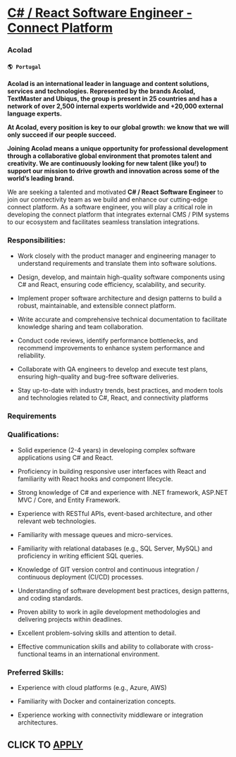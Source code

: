 # [C# / React Software Engineer - Connect Platform](https://www.remotewlb.com/apply/c-react-software-engineer-connect-platform-76200)  
### Acolad  
#### `🌎 Portugal`  

**Acolad is an international leader in language and content solutions, services and technologies. Represented by the brands Acolad, TextMaster and Ubiqus, the group is present in 25 countries and has a network of over 2,500 internal experts worldwide and +20,000 external language experts.**

 **At Acolad, every position is key to our global growth: we know that we will only succeed if our people succeed.**

 **Joining Acolad means a unique opportunity for professional development through a collaborative global environment that promotes talent and creativity. We are continuously looking for new talent (like you!) to support our mission to drive growth and innovation across some of the world’s leading brand.**

We are seeking a talented and motivated **C# / React Software Engineer** to join our connectivity team as we build and enhance our cutting-edge connect platform. As a software engineer, you will play a critical role in developing the connect platform that integrates external CMS / PIM systems to our ecosystem and facilitates seamless translation integrations.

### Responsibilities:

  * Work closely with the product manager and engineering manager to understand requirements and translate them into software solutions.

  * Design, develop, and maintain high-quality software components using C# and React, ensuring code efficiency, scalability, and security.

  * Implement proper software architecture and design patterns to build a robust, maintainable, and extensible connect platform.

  * Write accurate and comprehensive technical documentation to facilitate knowledge sharing and team collaboration.

  * Conduct code reviews, identify performance bottlenecks, and recommend improvements to enhance system performance and reliability.

  * Collaborate with QA engineers to develop and execute test plans, ensuring high-quality and bug-free software deliveries.
  * Stay up-to-date with industry trends, best practices, and modern tools and technologies related to C#, React, and connectivity platforms

### Requirements

### Qualifications:

  * Solid experience (2-4 years) in developing complex software applications using C# and React.

  * Proficiency in building responsive user interfaces with React and familiarity with React hooks and component lifecycle.

  * Strong knowledge of C# and experience with .NET framework, ASP.NET MVC / Core, and Entity Framework.

  * Experience with RESTful APIs, event-based architecture, and other relevant web technologies.

  * Familiarity with message queues and micro-services.

  * Familiarity with relational databases (e.g., SQL Server, MySQL) and proficiency in writing efficient SQL queries.
  * Knowledge of GIT version control and continuous integration / continuous deployment (CI/CD) processes.

  * Understanding of software development best practices, design patterns, and coding standards.

  * Proven ability to work in agile development methodologies and delivering projects within deadlines.

  * Excellent problem-solving skills and attention to detail.

  * Effective communication skills and ability to collaborate with cross-functional teams in an international environment.

### Preferred Skills:

  * Experience with cloud platforms (e.g., Azure, AWS)

  * Familiarity with Docker and containerization concepts.

  * Experience working with connectivity middleware or integration architectures.

  
## CLICK TO [APPLY](https://www.remotewlb.com/apply/c-react-software-engineer-connect-platform-76200)


